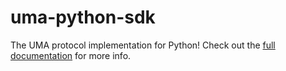 # uma-python-sdk

The UMA protocol implementation for Python! Check out
the [full documentation](https://app.lightspark.com/docs/uma-sdk/introduction) for more info.